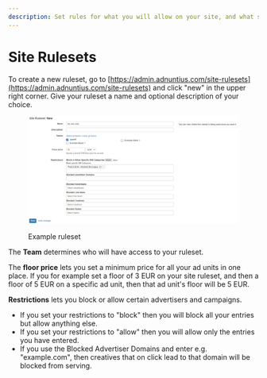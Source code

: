 ```yaml
---
description: Set rules for what you will allow on your site, and what should be prohibited.
---
```


# Site Rulesets

To create a new ruleset, go to [https://admin.adnuntius.com/site-rulesets](https://admin.adnuntius.com/site-rulesets) and click "new" in the upper right corner. Give your ruleset a name and optional description of your choice.

<figure><img src="../../../.gitbook/assets/202210 Site Rulesets (1).png" alt=""><figcaption><p>Example ruleset</p></figcaption></figure>

The **Team** determines who will have access to your ruleset.

The **floor price** lets you set a minimum price for all your ad units in one place. If you for example set a floor of 3 EUR on your site ruleset, and then a floor of 5 EUR on a specific ad unit, then that ad unit's floor will be 5 EUR.&#x20;

**Restrictions** lets you block or allow certain advertisers and campaigns.&#x20;

* If you set your restrictions to "block" then you will block all your entries but allow anything else.&#x20;
* If you set your restrictions to "allow" then you will allow only the entries you have entered.&#x20;
* If you use the Blocked Advertiser Domains and enter e.g. "example.com", then creatives that on click lead to that domain will be blocked from serving.
